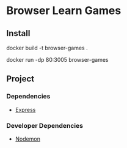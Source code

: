 # Browser Learn Games

## Install

docker build -t browser-games .  

docker run -dp 80:3005 browser-games  

## Project

### Dependencies
- [Express](http://expressjs.com/)

### Developer Dependencies
- [Nodemon](https://www.npmjs.com/package/nodemon)  